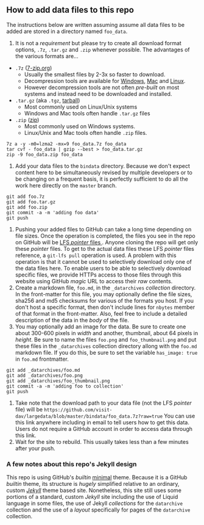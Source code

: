 ## How to add data files to this repo

The instructions below are written assuming assume all data files to be added are
stored in a directory named `foo_data`.

1. It is not a *requirement* but please try to create all download format options,
`.7z`, `.tar.gz` and `.zip` whenever possible. The advantages of the various
formats are...
  * `.7z` ([7-zip.org](https://www.7-zip.org/download.html))
    * Usually the smallest files by 2-3x so faster to download.
    * Decompression tools are available for [Windows](https://www.7-zip.org/download.html),
      [Mac](https://apps.apple.com/us/app/the-unarchiver/id425424353) and
      [Linux](https://www.7-zip.org/download.html).
    * However decompression tools are not often *pre-built* on most systems and instead
      need to be downloaded and installed.
  * `.tar.gz` (aka `.tgz`, [tarball](https://en.wikipedia.org/wiki/Tar_(computing)))
    * Most commonly used on Linux/Unix systems
    * Windows and Mac tools often handle `.tar.gz` files
  * `.zip` ([zip](https://en.wikipedia.org/wiki/Zip_(file_format)))
    * Most commonly used on Windows systems.
    * Linux/Unix and Mac tools often handle `.zip` files.
  ```
  7z a -y -m0=lzma2 -mx=9 foo_data.7z foo_data
  tar cvf - foo_data | gzip --best > foo_data.tar.gz
  zip -9 foo_data.zip foo_data 
  ```
1. Add your data files to the `bindata` directory. Because we don't expect content here
to be simultaneously revised by multiple developers or to be changing on a frequent basis,
it is perfectly sufficient to do all the work here directly on the `master` branch.
  ```
  git add foo.7z
  git add foo.tar.gz
  git add foo.zip
  git commit -a -m 'adding foo data'
  git push
  ```
1. Pushing your added files to GitHub can take a long time depending on file sizes.
Once the operation is completed, the files you see in the repo on GitHub will be
[LFS *pointer* files ](https://help.github.com/en/github/managing-large-files/about-git-large-file-storage#pointer-file-format).
Anyone cloning the repo will get only these *pointer* files. To get to the actual data
files these LFS *pointer* files reference, a `git-lfs pull` operation is used. A
problem with this operation is that it cannot be used to selectively download only
one of the data files here. To enable users to be able to selectively download
specific files, we provide HTTPs access to those files through this website using
GitHub *magic* URL to access their *raw* contents.
1. Create a markdown file, `foo.md`, in the `_datarchives` *collection* directory. In the
front-matter for this file, you may optionally define the file sizes, sha256 and md5
checksums for various of the formats you host. If you don't host a specific format,
then don't include lines for `nbytes` member of that format in the front-matter.
Also, feel free to include a detailed description of the data in the *body* of the file.
1. You may optionally add an image for the data. Be sure to create one about 300-600
pixels in *width* and another, thumbnail, about 64 pixels in *height*. Be sure to
name the files `foo.png` and `foo_thumbnail.png` and put these files in the
`_datarchives` collection directory allong with the `foo.md` markdown file. If you do
this, be sure to set the variable `has_image: true` in `foo.md` frontmatter.
  ```
  git add _datarchives/foo.md
  git add _datarchives/foo.png
  git add _datarchives/foo_thumbnail.png
  git commit -a -m 'adding foo to collection'
  git push
  ```
1. Take note that the download path to your data file (not the LFS *pointer* file)
will be `https://github.com/visit-dav/largedata/blob/master/bindata/foo_data.7z?raw=true`
You can use this link anywhere including in email to tell users how to get this
data. Users do not require a GitHub account in order to access data through this link.
1. Wait for the site to rebuild. This usually takes less than a few minutes after
your push.

### A few notes about this repo's Jekyll design

This repo is using GitHub's *builtin* [minimal](https://pages-themes.github.io/minimal/)
theme. Because it is a GitHub *builtin* theme, its structure is *hugely* simplified
relative to an ordinary, custom [*Jekyll*](https://jekyllrb.com) theme based site.
Nonetheless, this site still uses some portions of a standard, custom *Jekyll* site
including the use of Liquid language in some files, the use of Jekyll *collections* for
the `datarchive` collection and the use of a *layout* specifically for pages of the
`datarchive` collection.
